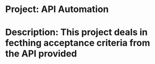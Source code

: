 # Project: API Automation
# Description: This project deals in fecthing acceptance criteria from the API provided
